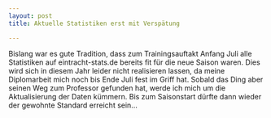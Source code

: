 ```yaml
---
layout: post
title: Aktuelle Statistiken erst mit Verspätung

---
```


Bislang war es gute Tradition, dass zum Trainingsauftakt Anfang Juli alle Statistiken auf eintracht-stats.de bereits fit für die neue Saison waren. Dies wird sich in diesem Jahr leider nicht realisieren lassen, da meine Diplomarbeit mich noch bis Ende Juli fest im Griff hat. Sobald das Ding aber seinen Weg zum Professor gefunden hat, werde ich mich um die Aktualisierung der Daten kümmern. Bis zum Saisonstart dürfte dann wieder der gewohnte Standard erreicht sein...


